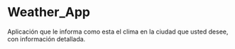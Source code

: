 # Weather_App
Aplicación que le informa como esta el clima en la ciudad que usted desee, con información detallada.
